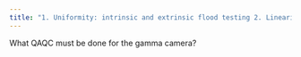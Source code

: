 ```yaml
---
title: "1. Uniformity: intrinsic and extrinsic flood testing 2. Linearity and resolution: bar phantom 3. Center of rotation 4. Window Energy"
---
```

What QAQC must be done for the gamma camera?


